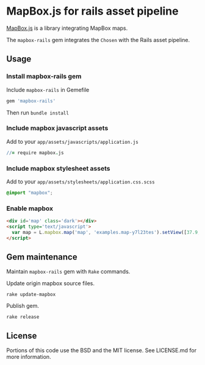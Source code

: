 # MapBox.js for rails asset pipeline

[MapBox.js](https://github.com/mapbox/mapbox.js) is a library integrating MapBox maps.

The `mapbox-rails` gem integrates the `Chosen` with the Rails asset pipeline.

## Usage

### Install mapbox-rails gem

Include `mapbox-rails` in Gemefile

```ruby
gem 'mapbox-rails'
```

Then run `bundle install`

### Include mapbox javascript assets

Add to your `app/assets/javascripts/application.js` 

```coffeescript
//= require mapbox.js
```

### Include mapbox stylesheet assets

Add to your `app/assets/stylesheets/application.css.scss`

```scss
@import "mapbox";
```

### Enable mapbox 

```html
<div id='map' class='dark'></div>
<script type='text/javascript'>
  var map = L.mapbox.map('map', 'examples.map-y7l23tes').setView([37.9, -77], 5);
</script>
```

## Gem maintenance

Maintain `mapbox-rails` gem with `Rake` commands.

Update origin mapbox source files.

    rake update-mapbox

Publish gem.

    rake release

## License

Portions of this code use the BSD and the MIT license. See LICENSE.md for more information.
